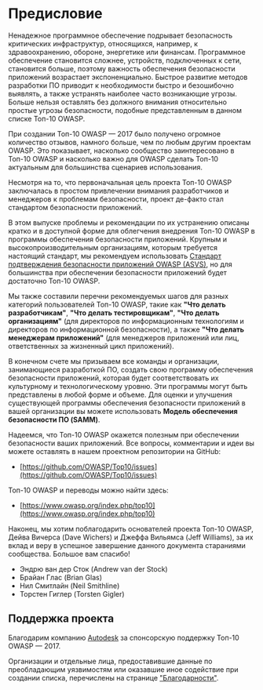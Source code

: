 # Предисловие

Ненадежное программное обеспечение подрывает безопасность критических инфраструктур, относящихся, например, к здравоохранению, обороне, энергетике или финансам. Программное обеспечение становится сложнее, устройств, подключенных к сети, становится больше, поэтому важность обеспечения безопасности приложений  возрастает экспоненциально. Быстрое развитие методов разработки ПО приводит к необходимости быстро и безошибочно выявлять, а также устранять наиболее часто возникающие угрозы. Больше нельзя оставлять без должного внимания относительно простые угрозы безопасности, подобные представленным в данном списке Топ-10 OWASP.

При создании Топ-10 OWASP — 2017 было получено огромное количество отзывов, намного больше, чем по любым другим проектам OWASP. Это показывает, насколько сообщество заинтересовано в Топ-10 OWASP и насколько важно для OWASP сделать Топ-10 актуальным для большинства сценариев использования.

Несмотря на то, что первоначальная цель проекта Топ-10 OWASP заключалась в простом привлечении внимания разработчиков и менеджеров к проблемам безопасности, проект де-факто стал стандартом безопасности приложений.

В этом выпуске проблемы и рекомендации по их устранению описаны кратко и в доступной форме для облегчения внедрения Топ-10 OWASP в программы обеспечения безопасности приложений. Крупным и высокопроизводительным организациям, которым требуется настоящий стандарт, мы рекомендуем использовать [Стандарт подтверждения безопасности приложений OWASP (ASVS)](https://www.owasp.org/index.php/ASVS), но для большинства при обеспечении безопасности приложений будет достаточно Топ-10 OWASP.

Мы также составили перечни рекомендуемых шагов для разных категорий пользователей Топ-10 OWASP, такие как **"Что делать разработчикам"**, **"Что делать тестировщикам"**, **"Что делать организациям"** (для директоров по информационным технологиям и директоров по информационной безопасности), а также **"Что делать менеджерам приложений"** (для менеджеров приложений или лиц, ответственных за жизненный цикл приложений).

В конечном счете мы призываем все команды и организации, занимающиеся разработкой ПО, создать свою программу обеспечения безопасности приложений, которая будет соответствовать их культурному и технологическому уровню. Эти программы могут быть представлены в любой форме и объеме. Для оценки и улучшения существующей программы обеспечения безопасности приложений в вашей организации вы можете использовать **Модель обеспечения безопасности ПО (SAMM)**.

Надеемся, что Топ-10 OWASP окажется полезным при обеспечении безопасности ваших приложений. Все вопросы, комментарии и идеи вы можете оставлять в нашем проектном репозитории на GitHub:

* [https://github.com/OWASP/Top10/issues](https://github.com/OWASP/Top10/issues)

Топ-10 OWASP и переводы можно найти здесь:

* [https://www.owasp.org/index.php/top10](https://www.owasp.org/index.php/top10)

Наконец, мы хотим поблагодарить основателей проекта Топ-10 OWASP, Дейва Вичерса (Dave Wichers) и Джеффа Вильямса (Jeff Williams), за их вклад и веру в успешное завершение данного документа стараниями сообщества. Большое вам спасибо!

* Эндрю ван дер Сток (Andrew van der Stock)
* Брайан Глас (Brian Glas)
* Нил Смитлайн (Neil Smithline)
* Торстен Гиглер (Torsten Gigler)

## Поддержка проекта

Благодарим компанию [Autodesk](https://www.autodesk.com) за спонсорскую поддержку Топ-10 OWASP — 2017.

Организации и отдельные лица, предоставившие данные по преобладающим уязвимостям или оказавшие иное содействие при создании списка, перечислены на странице ["Благодарности"](0xd1-data-contributors.md).
